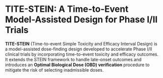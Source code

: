 # TITE-STEIN: A Time-to-Event Model-Assisted Design for Phase I/II Trials

**TITE-STEIN** (Time-to-event Simple Toxicity and Efficacy Interval Design) is a model-assisted dose-finding design developed to accelerate Phase I/II clinical trials by incorporating time-to-event toxicity and efficacy outcomes. It extends the STEIN framework to handle late-onset outcomes and introduces an **Optimal Biological Dose (OBD) verification** procedure to mitigate the risk of selecting inadmissible doses.
